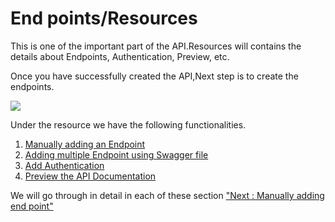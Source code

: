 End points/Resources
====================

This is one of the important part of the API.Resources will contains the
details about Endpoints, Authentication, Preview, etc.

Once you have successfully created the API,Next step is to create the
endpoints.

![](../images/existing_api/existing_api_resources_01.png)

Under the resource we have the following functionalities.

1.  [Manually adding an Endpoint](addendpoint)
2.  [Adding multiple Endpoint using Swagger file](addmultiplendpoint)
3.  [Add Authentication](addauth)
4.  [Preview the API Documentation](preview)

We will go through in detail in each of these section ["Next : Manually
adding end point"](addendpoint)
